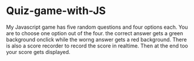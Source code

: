 # Quiz-game-with-JS
My Javascript game has five random questions and four options each.
You are to choose one option out of the four.
the correct answer gets a green background onclick while the worng answer gets a red background.
There is also a score recorder to record the score in realtime.
Then at the end too your score gets displayed.
